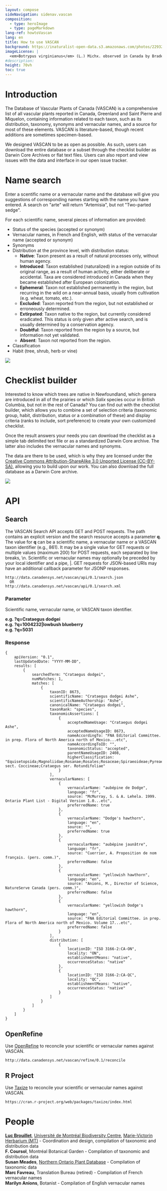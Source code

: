 ```yaml
---
layout: compose
sideNavigation: sidenav.vascan
composition:
  - type: heroImage
  - type: pageMarkdown
lang-ref: howtoVascan
lang: en
title: How to use VASCAN
background: https://inaturalist-open-data.s3.amazonaws.com/photos/229323742/original.jpeg
imageLicense: |
  <em>Botrypus virginianus</em> (L.) Michx. observed in Canada by Braden J. Judson via [iNaturalist](https://www.gbif.org/occurrence/3903585417)
#description:
height: 70vh
toc: true
---
```


# Introduction

The Database of Vascular Plants of Canada (VASCAN) is a comprehensive list of all vascular plants reported in Canada, Greenland and Saint Pierre and Miquelon, containing information related to each taxon, such as its distribution, taxonomy, synonyms and vernacular names, and a source for most of these elements. VASCAN is literature-based, though recent additions are sometimes specimen-based.

We designed VASCAN to be as open as possible. As such, users can download the entire database or a subset through the checklist builder as Darwin Core Archives or flat text files. Users can also report and view issues with the data and interface in our open issue tracker.  

# Name search

Enter a scentific name or a vernacular name and the database will give you suggestions of corresponding names starting with the name you have entered. 
A search on "arte" will return "Artemisia", but not "Two-parted sedge". 

For each scientific name, several pieces of information are provided: 
* Status of the species (accepted or synonym)
* Vernacular names, in French and English, with status of the vernacular name (accepted or synonym)
* Synonyms
* Distribution at the province level, with distribution status:
  * **Native**: Taxon present as a result of natural processes only, without human agency.
  * **Introduced**: Taxon established (naturalized) in a region outside of its original range, as a result of human activity, either deliberate or accidental. Taxa are considered introduced in Canada when they became established after European colonization.
  * **Ephemeral**: Taxon not established permanently in the region, but recurring in the wild on a near-annual basis, usually from cultivation (e.g. wheat, tomato, etc.).
  * **Excluded**: Taxon reported from the region, but not established or erroneously determined.
  * **Extirpated**: Taxon native to the region, but currently considered eradicated. This status is only given after active search, and is usually determined by a conservation agency.
  * **Doubtful**: Taxon reported from the region by a source, but information not yet validated.
  * **Absent**: Taxon not reported from the region.
* Classification
* Habit (tree, shrub, herb or vine)

![](/assets/images/Vascan-search.png)

# Checklist builder

Interested to know which trees are native in Newfoundland, which genera are introduced in all of the prairies or which *Salix* species occur in British Columbia, but not in the rest of Canada? You can find out with the checklist builder, which allows you to combine a set of selection criteria (taxonomic group, habit, distribution, status or a combination of these) and display criteria (ranks to include, sort preference) to create your own customized checklist.

Once the result answers your needs you can download the checklist as a simple tab delimited text file or as a standardized Darwin Core archive. The latter also includes the vernacular names and synonyms.

The data are there to be used, which is why they are licensed under the [Creative Commons Attribution-ShareAlike 3.0 Unported License (CC-BY-SA)](https://creativecommons.org/licenses/by-sa/3.0/), allowing you to build upon our work. You can also download the full database as a Darwin Core archive.

![](/assets/images/Checklist-builder.png)

# API

## Search

The VASCAN Search API accepts GET and POST requests. The path contains an explicit version and the search resource accepts a parameter **q**. The value for **q** can be a scientific name, a vernacular name or a VASCAN taxon identifier (e.g., 861). It may be a single value for GET requests or multiple values (maximum 200) for POST requests, each separated by line breaks, \\n. Scientific or vernacular names may optionally be preceded by your local identifier and a pipe, \|. GET requests for JSON-based URIs may have an additional callback parameter for JSONP responses.  

```
http://data.canadensys.net/vascan/api/0.1/search.json  
  OR  
http://data.canadensys.net/vascan/api/0.1/search.xml  
```

### Parameter

Scientific name, vernacular name, or VASCAN taxon identifier.  

**e.g. ?q=Crataegus dodgei  
e.g. ?q=1004232|lowbush blueberry  
e.g. ?q=5031**


### Response

```
{
    apiVersion: "0.1",
    lastUpdatedDate: "YYYY-MM-DD",
    results: [
        {
            searchedTerm: "Crataegus dodgei",
            numMatches: 1,
            matches: [
                {
                    taxonID: 8673,
                    scientificName: "Crataegus dodgei Ashe",
                    scientificNameAuthorship: "Ashe",
                    canonicalName: "Crataegus dodgei",
                    taxonRank: "species",
                    taxonomicAssertions: [
                        {
                            acceptedNameUsage: "Crataegus dodgei Ashe",
                            acceptedNameUsageID: 8673,
                            nameAccordingTo: "FNA Editorial Committee. in prep. Flora of North America north of Mexico...etc",
                            nameAccordingToID: "",
                            taxonomicStatus: "accepted",
                            parentNameUsageID: 2408,
                            higherClassification: "Equisetopsida;Magnoliidae;Rosanae;Rosales;Rosaceae;Spiraeoideae;Pyreae;Crataegus;Crataegus sect. Coccineae;Crataegus ser. Rotundifoliae"
                        }
                    ],
                    vernacularNames: [
                        {
                            vernacularName: "aubépine de Dodge",
                            language: "fr",
                            source: "McMurray, S. & A. Lehela. 1999. Ontario Plant List - Digital Version 1.0...etc",
                            preferredName: true
                        },
                        {
                            vernacularName: "Dodge's hawthorn",
                            language: "en",
                            source: "",
                            preferredName: true
                        },
                        {
                            vernacularName: "aubépine jaunâtre",
                            language: "fr",
                            source: "Cuerrier, A. Proposition de nom français. (pers. comm.)",
                            preferredName: false
                        },
                        {
                            vernacularName: "yellowish hawthorn",
                            language: "en",
                            source: "Anions, M., Director of Science, NatureServe Canada (pers. comm.)",
                            preferredName: false
                        },
                        {
                            vernacularName: "yellowish Dodge's hawthorn",
                            language: "en",
                            source: "FNA Editorial Committee. in prep. Flora of North America north of Mexico. Volume 17...etc",
                            preferredName: false
                        }
                    ],
                    distribution: [
                        {
                            locationID: "ISO 3166-2:CA-ON",
                            locality: "ON",
                            establishmentMeans: "native",
                            occurrenceStatus: "native"
                        },
                        {
                            locationID: "ISO 3166-2:CA-QC",
                            locality: "QC",
                            establishmentMeans: "native",
                            occurrenceStatus: "native"
                        }
                    ]
                }
            ]
        }
    ]
}
```

## OpenRefine

Use [OpenRefine](https://openrefine.org/) to reconcile your scientific or vernacular names against VASCAN.  

```
http://data.canadensys.net/vascan/refine/0.1/reconcile
```

## R Project

Use [Taxize](https://cran.r-project.org/web/packages/taxize/index.html) to reconcile your scientific or vernacular names against VASCAN.  

```
https://cran.r-project.org/web/packages/taxize/index.html
```

# People

**[Luc Brouillet](https://irbv.umontreal.ca/le-personnel/luc-brouillet/)**, [Université de Montréal Biodiversity Centre](https://irbv.umontreal.ca/institute/infrastructure/biodiversity-centre/?lang=en), [Marie-Victorin Herbarium (MT)](https://irbv.umontreal.ca/research/collections/marie-victorin-herbarium-mt/?lang=en) - Coordination and design, compilation of taxonomic and distribution data  
**F. Coursol**, Montréal Botanical Garden - Compilation of taxonomic and distribution data  
**Susan Meades**, [Northern Ontario Plant Database](http://www.northernontarioflora.ca/) - Compilation of taxonomic data  
**Marc Favreau**, Translation Bureau (retired) - Compilation of French vernacular names  
**Marilyn Anions**, Botanist - Compilation of English vernacular names  
